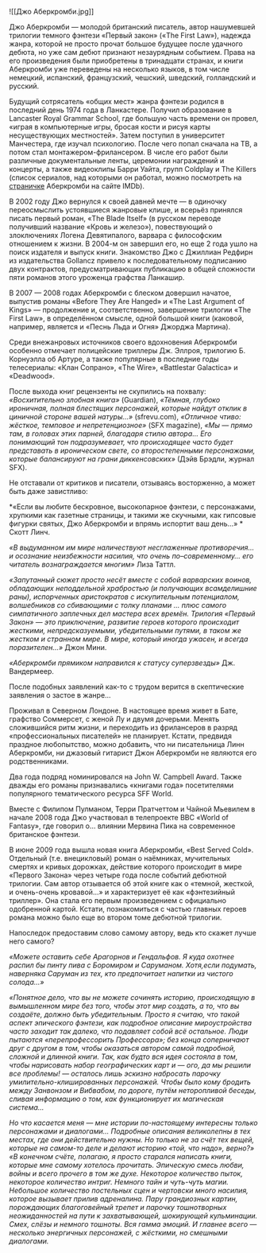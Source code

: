 ![[Джо Аберкромби.jpg]]

Джо Аберкромби — молодой британский писатель, автор нашумевшей трилогии темного фэнтези «Первый закон» («The First Law»), надежда жанра, которой не просто прочат большое будущее после удачного дебюта, но уже сам дебют признают незаурядным событием. Права на его произведения были приобретены в тринадцати странах, и книги Аберкромби уже переведены на несколько языков, в том числе немецкий, испанский, французский, чешский, шведский, голландский и русский.

Будущий сотрясатель «общих мест» жанра фэнтези родился в последний день 1974 года в Ланкастере. Получил образование в Lancaster Royal Grammar School, где большую часть времени он провел, «играя в компьютерные игры, бросая кости и рисуя карты несуществующих местностей». Затем поступил в университет Манчестера, где изучал психологию. После чего попал сначала на ТВ, а потом стал монтажером-фрилансером. В числе его работ были различные документальные ленты, церемонии награждений и концерты, а также видеоклипы Барри Уайта, групп Coldplay и The Killers (список сериалов, над которыми он работал, можно посмотреть на [страничке](https://www.livelib.ru/go/http%3A/%252Fwww.imdb.com/name/nm2154161/) Аберкромби на сайте IMDb).

В 2002 году Джо вернулся к своей давней мечте — в одиночку переосмыслить устоявшиеся жанровые клише, и всерьёз принялся писать первый роман, «The Blade Itself» (в русском переводе получивший название «Кровь и железо»), повествующий о злоключениях Логена Девятипалого, варвара с философским отношением к жизни. В 2004-м он завершил его, но еще 2 года ушло на поиск издателя и выпуск книги. Знакомство Джо с Джиллиан Редфирн из издательства Gollancz привело к последовательному подписанию двух контрактов, предусматривающих публикацию в общей сложности пяти романов этого уроженца графства Ланкашир.

В 2007 — 2008 годах Аберкромби с блеском довершил начатое, выпустив романы «Before They Are Hanged» и «The Last Argument of Kings» — продолжение и, соответственно, завершение трилогии «The First Law», в определённом смысле, одной большой книги (каковой, например, является и «Песнь Льда и Огня» Джорджа Мартина).

Среди внежанровых источников своего вдохновения Аберкромби особенно отмечает полицейские триллеры Дж. Эллроя, трилогию Б. Корнуэлла об Артуре, а также популярные в последние годы телесериалы: «Клан Сопрано», «The Wire», «Battlestar Galactica» и «Deadwood».

После выхода книг рецензенты не скупились на похвалу: *«Восхитительно злобная книга»* (Guardian), *«Тёмная, глубоко ироничная, полная блестящих персонажей, которые найдут отклик в циничной стороне вашей натуры...»* (sfrevu.com), *«Отличное чтиво: жёсткое, темповое и непретенциозное»* (SFX magazine), *«Мы — прямо там, в головах этих парней, благодаря стилю автора… Его понимающий тон подразумевает, что происходящее часто будет представать в ироническом свете, со второстепенными персонажами, которые балансируют на грани диккенсовских»* (Дэйв Брэдли, журнал SFX).

Не отставали от критиков и писатели, отзываясь восторженно, а может быть даже завистливо:

*«Если вы любите бескровное, высокопарное фэнтези, с персонажами, хрупкими как газетные страницы, и такими же скучными, как гипсовые фигурки святых, Джо Аберкромби и впрямь испортит ваш день…» * Скотт Линч.

*«В выдуманном им мире наличествуют несглаженные противоречия… и осознание неизбежности насилия, что очень по–современному… его читатель вознаграждается многим»* Лиза Таттл.

*«Запутанный сюжет просто несёт вместе с собой варварских воинов, обладающих неподдельной храбростью (и получающих всамделишние раны), испорченных аристократов с искупительным потенциалом, волшебников со сбивающими с толку планами … плюс самого симпатичного заплечных дел мастера всех времён. Трилогия «Первый Закон» — это приключение, развитие героев которого происходит жесткими, непредсказуемыми, убедительными путями, в таком же жестком и странном мире. В мире, который иногда ужасен, и всегда поразителен…»* Джон Мини.

*«Аберкромби прямиком направился к статусу суперзвезды»* Дж. Вандермеер.

После подобных заявлений как-то с трудом верится в скептические заявления о застое в жанре...

Проживал в Северном Лондоне. В настоящее время живет в Бате, графство Соммерсет, с женой Лу и двумя дочерьми. Менять сложившийся ритм жизни, и переходить из фрилансеров в разряд «профессиональных писателей» не планирует. Кстати, предвидя праздное любопытство, можно добавить, что ни писательница Линн Аберкромби, ни джазовый гитарист Джон Аберкромби не являются его родственниками.

Два года подряд номинировался на John W. Campbell Award. Также дважды его романы признавались «книгами года» посетителями популярного тематического ресурса SFF World.

Вместе с Филипом Пулманом, Терри Пратчеттом и Чайной Мьевилем в начале 2008 года Джо участвовал в телепроекте BBC «World of Fantasy», где говорил о... влиянии Мервина Пика на современное британское фэнтези.

В июне 2009 года вышла новая книга Аберкромби, «Best Served Cold». Отдельный (т.е. внецикловый) роман о наёмниках, мучительных смертях и кривых дорожках, действие которого происходит в мире «Первого Закона» через четыре года после событий дебютной трилогии. Сам автор отзывается об этой книге как о «темной, жесткой, и очень-очень кровавой...» и характеризует её как «фэнтезийный триллер». Она стала его первым произведением с официально одобренной картой. Кстати, познакомиться с частью главных героев романа можно было еще во втором томе дебютной трилогии.

Напоследок предоставим слово самому автору, ведь кто скажет лучше него самого?

*«Можете оставить себе Арагорнов и Гендальфов. Я куда охотнее распил бы пинту пива с Боромиром и Саруманом. Хотя,если подумать, наверняка Саруман из тех, кто предпочитает напитки из чистого солода...»*

*«Понятное дело, что вы не можете сочинять историю, происходящую в вымышленном мире без того, чтобы этот мир создать, а то, что вы создаёте, должно быть убедительным. Просто я считаю, что такой аспект эпического фэнтези, как подробное описание мироустройства часто заходит так далеко, что подавляет собой всё остальное. Люди пытаются «перепрофессорить Профессора»; без конца соперничают друг с другом в том, чтобы оказаться автором самой подробной, сложной и длинной книги. Так, как будто вся идея состояла в том, чтобы нарисовать набор географических карт и — ого, да мы решили все проблемы! — осталось лишь эскизно набросать парочку умилительно-клишированных персонажей. Чтобы было кому бродить между Занвонзом и Вибвабом, по дороге, путём неторопливой беседы, сливая информацию о том, как функционирует их магическая система...*

*Но что касается меня — мне истории по-настоящему интересны только персонажами и диалогами... Подробные описания великолепны в тех местах, где они действительно нужны. Но только не за счёт тех вещей, которые на самом-то деле и делают историю «той, что надо», верно?» «В конечном счёте, полагаю, я просто старался написать книги, которые мне самому хотелось прочитать. Эпическую смесь любви, войны и всего прочего в том же духе. Некоторое количество пыток, некоторое количество интриг. Немного тайн и чуть-чуть магии. Небольшое количество постельных сцен и чертовски много насилия, которое вызывает прилив адреналина. Пару грандиозных картин, порождающих благоговейный трепет и парочку тошнотворных неожиданностей на пути к захватывающей, шокирующей кульминации. Смех, слёзы и немного тошноты. Вся гамма эмоций. И главнее всего — несколько энергичных персонажей, с жёсткими, но смешными диалогами.*